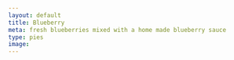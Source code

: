 ```yaml
---
layout: default
title: Blueberry
meta: fresh blueberries mixed with a home made blueberry sauce
type: pies
image: 
---
```



